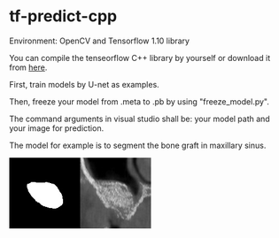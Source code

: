 # tf-predict-cpp

Environment: OpenCV and Tensorflow 1.10 library

You can compile the tenseorflow C++ library by yourself or download it from [here](https://github.com/fo40225/tensorflow-windows-wheel).

First, train models by U-net as examples.

Then, freeze your model from .meta to .pb by using "freeze_model.py".

The command arguments in visual studio shall be: your model path and your image for prediction.

The model for example is to segment the bone graft in maxillary sinus.

![](https://github.com/dzzhang96/tf-predict-cpp/blob/master/test/Img8_235.JPEG)![](https://github.com/dzzhang96/tf-predict-cpp/blob/master/test/Img8_235.jpg)
